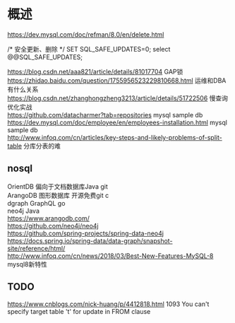 
# 概述


https://dev.mysql.com/doc/refman/8.0/en/delete.html

/*
 安全更新、删除
*/
SET SQL_SAFE_UPDATES=0;
select @@SQL_SAFE_UPDATES;

https://blog.csdn.net/aaa821/article/details/81017704 GAP锁  
https://zhidao.baidu.com/question/1755956523229810668.html 运维和DBA有什么关系  
https://blog.csdn.net/zhanghongzheng3213/article/details/51722506 慢查询优化实战  
https://github.com/datacharmer?tab=repositories mysql sample db  
https://dev.mysql.com/doc/employee/en/employees-installation.html  mysql sample db  
http://www.infoq.com/cn/articles/key-steps-and-likely-problems-of-split-table 分库分表的难  

## nosql

OrientDB 偏向于文档数据库Java  git  
ArangoDB 图形数据库 开源免费git  c  
dgraph  GraphQL  go  
neo4j  Java  
https://www.arangodb.com/  
https://github.com/neo4j/neo4j  
https://github.com/spring-projects/spring-data-neo4j  
https://docs.spring.io/spring-data/data-graph/snapshot-site/reference/html/  
http://www.infoq.com/cn/news/2018/03/Best-New-Features-MySQL-8 mysql8新特性  

## TODO

https://www.cnblogs.com/nick-huang/p/4412818.html 1093 You can't specify target table 't' for update in FROM clause